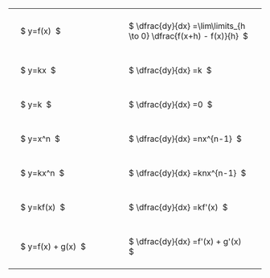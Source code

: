 ---
---

#  
<br>
<style type="text/css">
#T_76869 th.col_heading {
  text-align: left;
  font-size: 1em;
}
#T_76869 td {
  text-align: left;
  font-size: 1em;
  padding: 1.5em;
}
#T_76869_row0_col0, #T_76869_row1_col0, #T_76869_row2_col0, #T_76869_row3_col0, #T_76869_row4_col0, #T_76869_row5_col0, #T_76869_row6_col0 {
  width: 300px;
  white-space: pre-wrap;
}
#T_76869_row0_col1, #T_76869_row1_col1, #T_76869_row2_col1, #T_76869_row3_col1, #T_76869_row4_col1, #T_76869_row5_col1, #T_76869_row6_col1 {
  width: 400px;
  white-space: pre-wrap;
}
</style>
<table id="T_76869">
  <thead>
  </thead>
  <tbody>
    <tr>
      <td id="T_76869_row0_col0" class="data row0 col0" >$ y=f(x)  $</td>
      <td id="T_76869_row0_col1" class="data row0 col1" >$ \dfrac{dy}{dx} =\lim\limits_{h \to 0} \dfrac{f(x+h) - f(x)}{h}  $</td>
    </tr>
    <tr>
      <td id="T_76869_row1_col0" class="data row1 col0" >$ y=kx  $</td>
      <td id="T_76869_row1_col1" class="data row1 col1" >$ \dfrac{dy}{dx} =k  $</td>
    </tr>
    <tr>
      <td id="T_76869_row2_col0" class="data row2 col0" >$ y=k  $</td>
      <td id="T_76869_row2_col1" class="data row2 col1" >$ \dfrac{dy}{dx} =0  $</td>
    </tr>
    <tr>
      <td id="T_76869_row3_col0" class="data row3 col0" >$ y=x^n  $</td>
      <td id="T_76869_row3_col1" class="data row3 col1" >$ \dfrac{dy}{dx} =nx^{n-1}  $</td>
    </tr>
    <tr>
      <td id="T_76869_row4_col0" class="data row4 col0" >$ y=kx^n  $</td>
      <td id="T_76869_row4_col1" class="data row4 col1" >$ \dfrac{dy}{dx} =knx^{n-1}  $</td>
    </tr>
    <tr>
      <td id="T_76869_row5_col0" class="data row5 col0" >$ y=kf(x)  $</td>
      <td id="T_76869_row5_col1" class="data row5 col1" >$ \dfrac{dy}{dx} =kf'(x)  $</td>
    </tr>
    <tr>
      <td id="T_76869_row6_col0" class="data row6 col0" >$ y=f(x) + g(x)  $</td>
      <td id="T_76869_row6_col1" class="data row6 col1" >$ \dfrac{dy}{dx} =f'(x) + g'(x)  $</td>
    </tr>
  </tbody>
</table>
